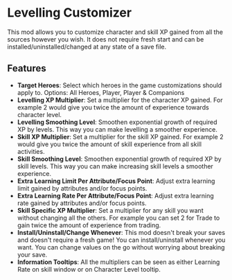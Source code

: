 # Levelling Customizer
This mod allows you to customize character and skill XP gained from all the sources however you wish. It does not require fresh start and can be installed/uninstalled/changed at any state of a save file.

## Features
- **Target Heroes**: Select which heroes in the game customizations should apply to. Options: All Heroes, Player, Player & Companions
- **Levelling XP Multiplier**: Set a multiplier for the character XP gained. For example 2 would give you twice the amount of experience towards character level.
- **Levelling Smoothing Level**: Smoothen exponential growth of required XP by levels. This way you can make levelling a smoother experience.
- **Skill XP Multiplier**: Set a multiplier for the skill XP gained. For example 2 would give you twice the amount of skill experience from all skill activities.
- **Skill Smoothing Level**: Smoothen exponential growth of required XP by skill levels. This way you can make increasing skill levels a smoother experience.
- **Extra Learning Limit Per Attribute/Focus Point**: Adjust extra learning limit gained by attributes and/or focus points.
- **Extra Learning Rate Per Attribute/Focus Point**: Adjust extra learning rate gained by attributes and/or focus points.
- **Skill Specific XP Multiplier**: Set a multiplier for any skill you want without changing all the others. For example you can set 2 for Trade to gain twice the amount of experience from trading.
- **Install/Uninstall/Change Whenever**: This mod doesn't break your saves and doesn't require a fresh game! You can install/uninstall whenever you want. You can change values on the go without worrying about breaking your save.
- **Information Tooltips**: All the multipliers can be seen as either Learning Rate on skill window or on Character Level tooltip.
